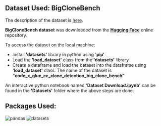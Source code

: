 ## Dataset Used: BigCloneBench

The description of the dataset is [here](https://github.com/clonebench/BigCloneBench).

__BigCloneBench dataset__ was downloaded from the [__Hugging Face__](https://huggingface.co/datasets/code_x_glue_cc_clone_detection_big_clone_bench) online repository.

To access the dataset on the local machine:
* Install __'datasets'__ library in python using __'pip'__
* Load the __'load_dataset'__ class from the __'datasets'__ library
* Create a dataframe and load the dataset into the dataframe using __'load_dataset'__ class. The name of the dataset is __"code_x_glue_cc_clone_detection_big_clone_bench"__

An interactive python notebook named __'Dataset Download.ipynb'__ can be found in the __'Datasets'__ folder where the above steps are done.

## Packages Used: 
![pandas](https://img.shields.io/badge/Pandas-1.3.3-blue) ![datasets](https://img.shields.io/badge/datasets-1.14.0-blue)

